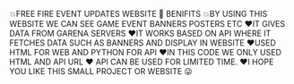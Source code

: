 💥FREE FIRE EVENT UPDATES WEBSITE
👾 BENIFITS 
💥BY USING THIS WEBSITE WE CAN SEE GAME EVENT       BANNERS  POSTERS ETC 
❤️IT GIVES DATA FROM GARENA SERVERS 
❤️IT WORKS BASED ON API WHERE IT FETCHES DATA SUCH AS BANNERS AND DISPLAY IN WEBSITE 
❤️USED HTML FOR WEB AND PYTHON FOR API 
❤️IN THIS CODE WE ONLY USED HTML AND API URL
❤️ API CAN BE USED FOR LIMITED TIME.
❤️I HOPE YOU LIKE THIS SMALL PROJECT OR WEBSITE 😜

